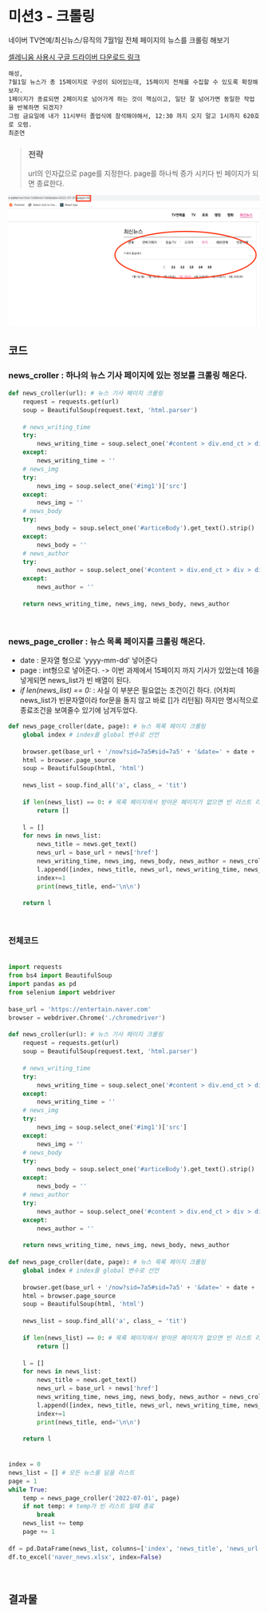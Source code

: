 # 미션3 - 크롤링

네이버 TV연예/최신뉴스/뮤직의 7월1일 전체 페이지의 뉴스를 크롤링 해보기  

[셀레니움 사용시 구글 드라이버 다운로드 링크](https://chromedriver.chromium.org/downloads)

    해성,
    7월1일 뉴스가 총 15페이지로 구성이 되어있는데, 15페이지 전체를 수집할 수 있도록 확장해보자.
    1페이지가 종료되면 2페이지로 넘어가게 하는 것이 핵심이고, 일단 잘 넘어가면 동일한 작업을 반복하면 되겠지?
    그럼 금요일에 내가 11시부터 졸업식에 참석해야해서, 12:30 까지 오지 말고 1시까지 620호로 오렴.
    최준연


> ### 전략
> url의 인자값으로 page를 지정한다. page를 하나씩 증가 시키다 빈 페이지가 되면 종료한다.

<img src="./etc/screenshot1.png">

<br>

## 코드

### news_croller : 하나의 뉴스 기사 페이지에 있는 정보를 크롤링 해온다.

``` python
def news_croller(url): # 뉴스 기사 페이지 크롤링
    request = requests.get(url)
    soup = BeautifulSoup(request.text, 'html.parser')

    # news_writing_time
    try:
        news_writing_time = soup.select_one('#content > div.end_ct > div > div.article_info > span:nth-child(1) > em').get_text()
    except:
        news_writing_time = ''
    # news_img
    try:
        news_img = soup.select_one('#img1')['src']
    except:
        news_img = ''
    # news_body
    try:
        news_body = soup.select_one('#articeBody').get_text().strip()
    except:
        news_body = ''
    # news_author
    try:
        news_author = soup.select_one('#content > div.end_ct > div > div.article_journalist > div > div > div > div > div > div.journalistcard_summary > div > div > div.journalistcard_summary_info > a > div.journalistcard_summary_name').get_text()
    except:
        news_author = ''

    return news_writing_time, news_img, news_body, news_author
```

<br>

### news_page_croller : 뉴스 목록 페이지를 크롤링 해온다.
- date : 문자열 형으로 'yyyy-mm-dd' 넣어준다
- page : int형으로 넣어준다. -> 이번 과제에서 15페이지 까지 기사가 있었는데 16을 넣게되면 news_list가 빈 배열이 된다.
- *if len(news_list) == 0:* : 사실 이 부분은 필요없는 조건이긴 하다. (어차피 news_list가 빈문자열이라 for문을 돌지 않고 바로 []가 리턴됨) 하지만 명시적으로 종료조건을 보여줄수 있기에 남겨두었다.
``` python
def news_page_croller(date, page): # 뉴스 목록 페이지 크롤링
    global index # index를 global 변수로 선언

    browser.get(base_url + '/now?sid=7a5#sid=7a5' + '&date=' + date + '&page=' + str(page))
    html = browser.page_source
    soup = BeautifulSoup(html, 'html')

    news_list = soup.find_all('a', class_ = 'tit')

    if len(news_list) == 0: # 목록 페이지에서 받아온 페이지가 없으면 빈 리스트 리턴
        return []

    l = []
    for news in news_list:
        news_title = news.get_text()
        news_url = base_url + news['href']
        news_writing_time, news_img, news_body, news_author = news_croller(base_url + news['href'])
        l.append([index, news_title, news_url, news_writing_time, news_img, news_body, news_author])
        index+=1
        print(news_title, end='\n\n')

    return l
```

<br>

### 전체코드

``` python

import requests
from bs4 import BeautifulSoup
import pandas as pd
from selenium import webdriver

base_url = 'https://entertain.naver.com'
browser = webdriver.Chrome('./chromedriver')

def news_croller(url): # 뉴스 기사 페이지 크롤링
    request = requests.get(url)
    soup = BeautifulSoup(request.text, 'html.parser')

    # news_writing_time
    try:
        news_writing_time = soup.select_one('#content > div.end_ct > div > div.article_info > span:nth-child(1) > em').get_text()
    except:
        news_writing_time = ''
    # news_img
    try:
        news_img = soup.select_one('#img1')['src']
    except:
        news_img = ''
    # news_body
    try:
        news_body = soup.select_one('#articeBody').get_text().strip()
    except:
        news_body = ''
    # news_author
    try:
        news_author = soup.select_one('#content > div.end_ct > div > div.article_journalist > div > div > div > div > div > div.journalistcard_summary > div > div > div.journalistcard_summary_info > a > div.journalistcard_summary_name').get_text()
    except:
        news_author = ''

    return news_writing_time, news_img, news_body, news_author

def news_page_croller(date, page): # 뉴스 목록 페이지 크롤링
    global index # index를 global 변수로 선언

    browser.get(base_url + '/now?sid=7a5#sid=7a5' + '&date=' + date + '&page=' + str(page))
    html = browser.page_source
    soup = BeautifulSoup(html, 'html')

    news_list = soup.find_all('a', class_ = 'tit')

    if len(news_list) == 0: # 목록 페이지에서 받아온 페이지가 없으면 빈 리스트 리턴
        return []

    l = []
    for news in news_list:
        news_title = news.get_text()
        news_url = base_url + news['href']
        news_writing_time, news_img, news_body, news_author = news_croller(base_url + news['href'])
        l.append([index, news_title, news_url, news_writing_time, news_img, news_body, news_author])
        index+=1
        print(news_title, end='\n\n')

    return l


index = 0
news_list = [] # 모든 뉴스를 담을 리스트
page = 1
while True:
    temp = news_page_croller('2022-07-01', page)
    if not temp: # temp가 빈 리스트 일때 종료
        break
    news_list += temp
    page += 1

df = pd.DataFrame(news_list, columns=['index', 'news_title', 'news_url', 'news_writing_time', 'news_img', 'news_body', 'news_author'])
df.to_excel('naver_news.xlsx', index=False)
```

<br>

## 결과물
